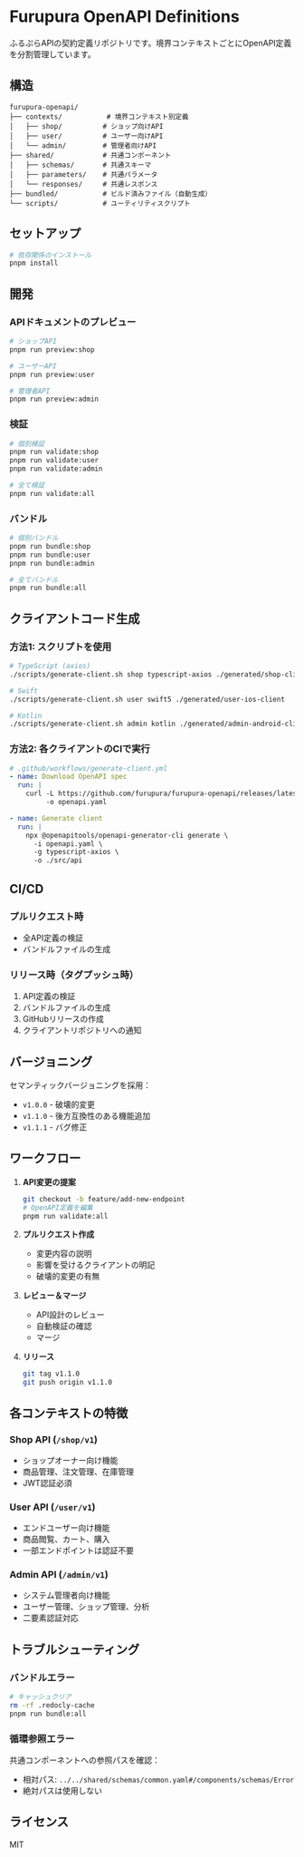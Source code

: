 # Furupura OpenAPI Definitions

ふるぷらAPIの契約定義リポジトリです。境界コンテキストごとにOpenAPI定義を分割管理しています。

## 構造

```
furupura-openapi/
├── contexts/           # 境界コンテキスト別定義
│   ├── shop/          # ショップ向けAPI
│   ├── user/          # ユーザー向けAPI
│   └── admin/         # 管理者向けAPI
├── shared/            # 共通コンポーネント
│   ├── schemas/       # 共通スキーマ
│   ├── parameters/    # 共通パラメータ
│   └── responses/     # 共通レスポンス
├── bundled/           # ビルド済みファイル（自動生成）
└── scripts/           # ユーティリティスクリプト
```

## セットアップ

```bash
# 依存関係のインストール
pnpm install
```

## 開発

### APIドキュメントのプレビュー

```bash
# ショップAPI
pnpm run preview:shop

# ユーザーAPI
pnpm run preview:user

# 管理者API
pnpm run preview:admin
```

### 検証

```bash
# 個別検証
pnpm run validate:shop
pnpm run validate:user
pnpm run validate:admin

# 全て検証
pnpm run validate:all
```

### バンドル

```bash
# 個別バンドル
pnpm run bundle:shop
pnpm run bundle:user
pnpm run bundle:admin

# 全てバンドル
pnpm run bundle:all
```

## クライアントコード生成

### 方法1: スクリプトを使用

```bash
# TypeScript (axios)
./scripts/generate-client.sh shop typescript-axios ./generated/shop-client

# Swift
./scripts/generate-client.sh user swift5 ./generated/user-ios-client

# Kotlin
./scripts/generate-client.sh admin kotlin ./generated/admin-android-client
```

### 方法2: 各クライアントのCIで実行

```yaml
# .github/workflows/generate-client.yml
- name: Download OpenAPI spec
  run: |
    curl -L https://github.com/furupura/furupura-openapi/releases/latest/download/shop.openapi.yaml \
         -o openapi.yaml

- name: Generate client
  run: |
    npx @openapitools/openapi-generator-cli generate \
      -i openapi.yaml \
      -g typescript-axios \
      -o ./src/api
```

## CI/CD

### プルリクエスト時
- 全API定義の検証
- バンドルファイルの生成

### リリース時（タグプッシュ時）
1. API定義の検証
2. バンドルファイルの生成
3. GitHubリリースの作成
4. クライアントリポジトリへの通知

## バージョニング

セマンティックバージョニングを採用：
- `v1.0.0` - 破壊的変更
- `v1.1.0` - 後方互換性のある機能追加
- `v1.1.1` - バグ修正

## ワークフロー

1. **API変更の提案**
   ```bash
   git checkout -b feature/add-new-endpoint
   # OpenAPI定義を編集
   pnpm run validate:all
   ```

2. **プルリクエスト作成**
   - 変更内容の説明
   - 影響を受けるクライアントの明記
   - 破壊的変更の有無

3. **レビュー＆マージ**
   - API設計のレビュー
   - 自動検証の確認
   - マージ

4. **リリース**
   ```bash
   git tag v1.1.0
   git push origin v1.1.0
   ```

## 各コンテキストの特徴

### Shop API (`/shop/v1`)
- ショップオーナー向け機能
- 商品管理、注文管理、在庫管理
- JWT認証必須

### User API (`/user/v1`)
- エンドユーザー向け機能
- 商品閲覧、カート、購入
- 一部エンドポイントは認証不要

### Admin API (`/admin/v1`)
- システム管理者向け機能
- ユーザー管理、ショップ管理、分析
- 二要素認証対応

## トラブルシューティング

### バンドルエラー
```bash
# キャッシュクリア
rm -rf .redocly-cache
pnpm run bundle:all
```

### 循環参照エラー
共通コンポーネントへの参照パスを確認：
- 相対パス: `../../shared/schemas/common.yaml#/components/schemas/Error`
- 絶対パスは使用しない

## ライセンス

MIT